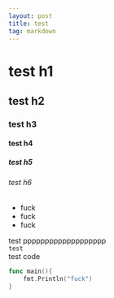 ```yaml
---
layout: post
title: test
tag: markdown
---
```


# test h1
## test h2
### test h3
#### test h4
##### test h5
###### test h6
* fuck
* fuck
* fuck

test ppppppppppppppppppp <br />
`test` <br /> 
test code
```go
func main(){
	fmt.Println("fuck")
}
```
